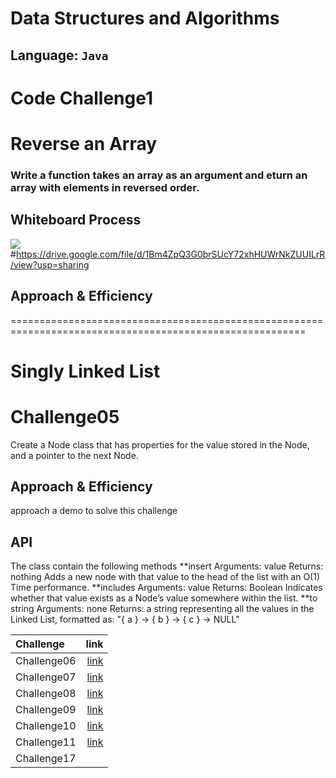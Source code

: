 # Data Structures and Algorithms

## Language: `Java`
# Code Challenge1
# Reverse an Array
<!-- Description of the challenge -->
### Write a function takes an array as an argument and eturn an array with elements in reversed order.
## Whiteboard Process
<!-- Embedded whiteboard image -->
![](https://drive.google.com/file/d/1Bm4ZpQ3G0brSUcY72xhHUWrNkZUUILrR/view?usp=sharing)
#https://drive.google.com/file/d/1Bm4ZpQ3G0brSUcY72xhHUWrNkZUUILrR/view?usp=sharing 

## Approach & Efficiency
<!-- What approach did you take? Discuss Why. What is the Big O space/time for this approach? -->

=========================================================================================================
# Singly Linked List
<!-- Short summary or background information -->

# Challenge05
<!-- Description of the challenge -->
Create a Node class that has properties for the value stored in the Node, and a pointer to the next Node.


## Approach & Efficiency
<!-- What approach did you take? Why? What is the Big O space/time for this approach? -->
approach a demo to solve this challenge

## API
<!-- Description of each method publicly available to your Linked List -->
The class contain the following methods
**insert
  Arguments: value
  Returns: nothing
  Adds a new node with that value to the head of the list with an O(1) Time performance.
**includes
  Arguments: value
  Returns: Boolean
  Indicates whether that value exists as a Node’s value somewhere within the list.
**to string
  Arguments: none
  Returns: a string representing all the values in the Linked List, formatted as:
  "{ a } -> { b } -> { c } -> NULL"

| Challenge | link     |
| :---- | --------:|
| Challenge06 | [link](https://github.com/sanaa-almoghraby/data-structures-and-algorithms/tree/main/java/Challenge06)    |
| Challenge07 | [link](https://github.com/sanaa-almoghraby/data-structures-and-algorithms/blob/main/java/Challenge/README.md)|
|Challenge08 |[link](https://github.com/sanaa-almoghraby/data-structures-and-algorithms/tree/main/java/Challenge8)|
|Challenge09|[link]()|
|Challenge10|[link](https://github.com/sanaa-almoghraby/data-structures-and-algorithms/tree/main/java/Challenge10)|
|Challenge11|[link](https://github.com/sanaa-almoghraby/data-structures-and-algorithms/tree/main/java/Challenge11)|
|Challenge17|[](https://github.com/sanaa-almoghraby/data-structures-and-algorithms/tree/master/java/Challange16)|
